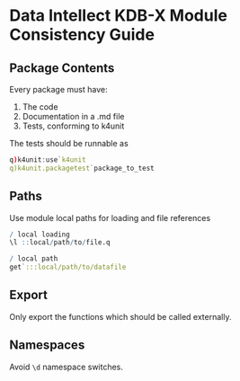 # Data Intellect KDB-X Module Consistency Guide

## Package Contents
Every package must have: 
1. The code 
2. Documentation in a .md file
3. Tests, conforming to k4unit

The tests should be runnable as 

```q
q)k4unit:use`k4unit
q)k4unit.packagetest`package_to_test
```

## Paths 

Use module local paths for loading and file references

```q
/ local loading
\l ::local/path/to/file.q

/ local path
get`:::local/path/to/datafile
```

## Export

Only export the functions which should be called externally. 

## Namespaces

Avoid `\d` namespace switches.
